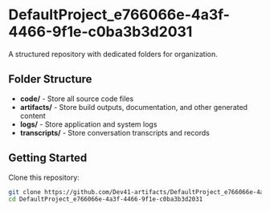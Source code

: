# DefaultProject_e766066e-4a3f-4466-9f1e-c0ba3b3d2031
A structured repository with dedicated folders for organization.

## Folder Structure

- **code/** - Store all source code files
- **artifacts/** - Store build outputs, documentation, and other generated content
- **logs/** - Store application and system logs
- **transcripts/** - Store conversation transcripts and records

## Getting Started

Clone this repository:
```bash
git clone https://github.com/Dev41-artifacts/DefaultProject_e766066e-4a3f-4466-9f1e-c0ba3b3d2031
cd DefaultProject_e766066e-4a3f-4466-9f1e-c0ba3b3d2031
```
